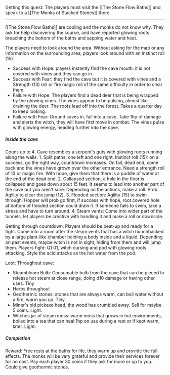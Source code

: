 
Getting this quest: The players must visit the [[The Stone Flow Baths]] and speak to a [[The Monks of Stacked Stones]] there.

----

[[The Stone Flow Baths]] are cooling and the monks do not know why. They ask for help discovering the source, and have reported glowing roots breaching the bottom of the baths and sapping water and heat. 

The players need to look around the area. Without asking for the map or any information on the surrounding area, players look around with an Instinct roll (15). 
- Success with Hope: players instantly find the cave mouth. it is not covered with vines and they can go in
- Success with Fear: they find the cave but it is covered with vines and a Strength (13) roll or fire magic roll of the same difficulty in order to clear them. 
- Failure with Hope: The players find a dead deer that is being wrapped by the glowing vines. The vines appear to be pulsing, almost like draining the deer. The roots lead off into the forest. Takes a quarter day to keep looking.
- Failure with Fear: Ground caves in, fall into a cave. Take 1hp of damage and alerts the witch, they will have first move in combat. The vines pulse with glowing energy, heading further into the cave. 

##### Inside the cave
Count-up to 4. Cave resembles a serpent's guts with glowing roots running along the walls. 
	1. Split paths, one left and one right. Instinct roll (15): on a success, go the right way, countdown increases. On fail, dead end, come back and the vines have grown over the other entrance. Need a strength roll of 13 or magic fire. With hope, give them that there is a puddle of water at the end of the dead end.
	2. Collapsed section, a hole in the floor is collapsed and goes down about 15 feet. It seems to lead into another part of the cave but you aren't sure. Depending on the actions, make a roll. Prob Agility to clear the jump (12). 
	3. Flooded section: Agility (15) to swim through. Hopper will prob go first, if success with hope, root covered hole at bottom of flooded section could drain it. If someone fails to swim, take a stress and have to turn around. 
	4. Steam vents: Come into wider part of the tunnels, let players be creative with handling it and make a roll or downside. 

Getting through countdown: Players should be beat-up and ready for a fight. 
Come into a room after the steam vents that has a witch hunchbacked by a large plant-like chamber holding a body inside and a liquid. Depending on past events, maybe witch is not in sight, hiding from them and will jump them. 
Players fight: Q1.01, witch cursing and pod with glowing roots attacking. Style the acid attacks as the hot water from the pod. 

Loot:
Throughout cave:
- Steambloom Bulb: Consumable bulb from the cave that can be pieced to release hot steam at close range, doing d10 damage or having other uses. Tiny
- Herbs throughout
- Geothermic stones: stones that are always warm, can boil water without a fire, warm you up. Tiny.
- Miner's old pickaxe head, the wood has crumbled away. Sell for maybe 5 coins. Light.
- Witches jar of steam moss: warm moss that grows in hot environments, boiled into a tea that can heal 1hp on use during a rest or if kept warm, later. Light.

##### Completion
Reward: Free rests at the baths for life, they warm up and provide the full effects.
The monks will be very grateful and provide their services forever for no cost. Pay each player 30 coins if they ask for more or up to you. Could give geothermic stones. 